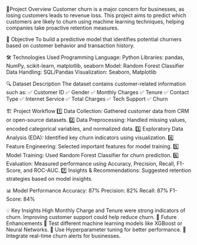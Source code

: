 📌Project Overview
Customer churn is a major concern for businesses, as losing customers leads to revenue loss. This project aims to predict which customers are likely to churn using machine learning techniques, helping companies take proactive retention measures.


🎯 Objective
To build a predictive model that identifies potential churners based on customer behavior and transaction history.


🛠 Technologies Used
Programming Language: Python
Libraries: pandas, NumPy, scikit-learn, matplotlib, seaborn
Model: Random Forest Classifier
Data Handling: SQL/Pandas
Visualization: Seaborn, Matplotlib


🔍 Dataset Description
The dataset contains customer-related information such as:
✅ Customer ID
✅ Gender
✅ Monthly Charges
✅ Tenure
✅ Contact Type
✅ Internet Service
✅ Total Charges
✅ Tech Support 
✅ Churn


🏗 Project Workflow
1️⃣ Data Collection: Gathered customer data from CRM or open-source datasets.
2️⃣ Data Preprocessing: Handled missing values, encoded categorical variables, and normalized data.
3️⃣ Exploratory Data Analysis (EDA): Identified key churn indicators using visualization.
4️⃣ Feature Engineering: Selected important features for model training.
5️⃣ Model Training: Used Random Forest Classifier for churn prediction.
6️⃣ Evaluation: Measured performance using Accuracy, Precision, Recall, F1-Score, and ROC-AUC.
7️⃣ Insights & Recommendations: Suggested retention strategies based on model insights.


📊 Model Performance
Accuracy: 87%
Precision: 82%
Recall: 87%
F1-Score: 84%


💡 Key Insights
High Monthly Charge and Tenure were strong indicators of churn.
Improving customer support could help reduce churn.
🚀 Future Enhancements
🔹 Test different machine learning models like XGBoost or Neural Networks.
🔹 Use Hyperparameter tuning for better performance.
🔹 Integrate real-time churn alerts for businesses.
